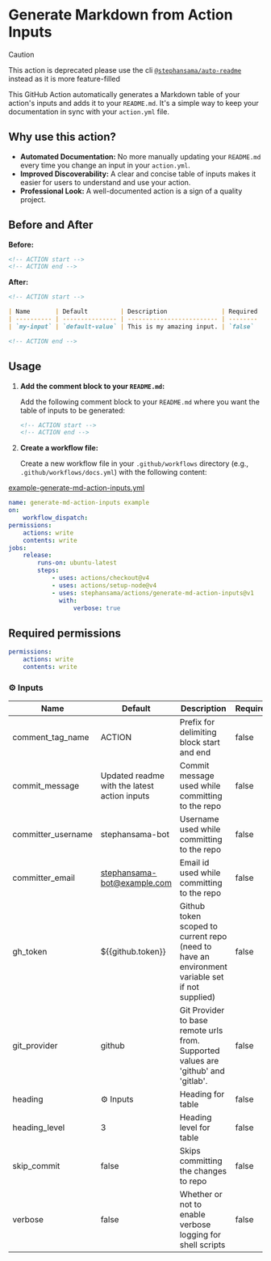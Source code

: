 # Generate Markdown from Action Inputs

> [!CAUTION]
> This action is deprecated please use the cli [`@stephansama/auto-readme`](https://github.com/stephansama/packages/tree/main/core/auto-readme) instead as it is more feature-filled

This GitHub Action automatically generates a Markdown table of your action's inputs and adds it to your `README.md`. It's a simple way to keep your documentation in sync with your `action.yml` file.

## Why use this action?

- **Automated Documentation:** No more manually updating your `README.md` every time you change an input in your `action.yml`.
- **Improved Discoverability:** A clear and concise table of inputs makes it easier for users to understand and use your action.
- **Professional Look:** A well-documented action is a sign of a quality project.

## Before and After

**Before:**

```markdown
<!-- ACTION start -->
<!-- ACTION end -->
```

**After:**

```markdown
<!-- ACTION start -->

| Name       | Default         | Description               | Required |
| ---------- | --------------- | ------------------------- | -------- |
| `my-input` | `default-value` | This is my amazing input. | `false`  |

<!-- ACTION end -->
```

## Usage

1. **Add the comment block to your `README.md`:**

    Add the following comment block to your `README.md` where you want the table of inputs to be generated:

    ```markdown
    <!-- ACTION start -->
    <!-- ACTION end -->
    ```

2. **Create a workflow file:**

    Create a new workflow file in your `.github/workflows` directory (e.g., `.github/workflows/docs.yml`) with the following content:

[example-generate-md-action-inputs.yml](../.github/workflows/examples/example-generate-md-action-inputs.yml)

```yaml
name: generate-md-action-inputs example
on:
    workflow_dispatch:
permissions:
    actions: write
    contents: write
jobs:
    release:
        runs-on: ubuntu-latest
        steps:
            - uses: actions/checkout@v4
            - uses: actions/setup-node@v4
            - uses: stephansama/actions/generate-md-action-inputs@v1
              with:
                  verbose: true
```

## Required permissions

```yaml
permissions:
    actions: write
    contents: write
```

<!-- ACTION start -->

### ⚙️ Inputs

| Name               | Default                                      | Description                                                                                    | Required |
| ------------------ | -------------------------------------------- | ---------------------------------------------------------------------------------------------- | -------- |
| comment_tag_name   | ACTION                                       | Prefix for delimiting block start and end                                                      | false    |
| commit_message     | Updated readme with the latest action inputs | Commit message used while committing to the repo                                               | false    |
| committer_username | stephansama-bot                              | Username used while committing to the repo                                                     | false    |
| committer_email    | <stephansama-bot@example.com>                | Email id used while committing to the repo                                                     | false    |
| gh_token           | ${{github.token}}                            | Github token scoped to current repo (need to have an environment variable set if not supplied) | false    |
| git_provider       | github                                       | Git Provider to base remote urls from. Supported values are 'github' and 'gitlab'.             | false    |
| heading            | ⚙️ Inputs                                    | Heading for table                                                                              | false    |
| heading_level      | 3                                            | Heading level for table                                                                        | false    |
| skip_commit        | false                                        | Skips committing the changes to repo                                                           | false    |
| verbose            | false                                        | Whether or not to enable verbose logging for shell scripts                                     | false    |

<!-- ACTION end -->
